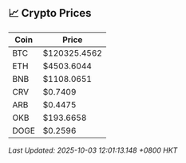 ## 📈 Crypto Prices

| Coin | Price |
| ---- | ----- |
| BTC | $120325.4562 |
| ETH | $4503.6044 |
| BNB | $1108.0651 |
| CRV | $0.7409 |
| ARB | $0.4475 |
| OKB | $193.6658 |
| DOGE | $0.2596 |

_Last Updated: 2025-10-03 12:01:13.148 +0800 HKT_